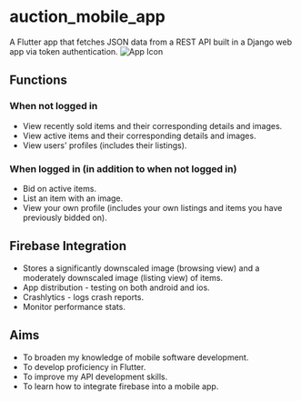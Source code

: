 # auction_mobile_app
A Flutter app that fetches JSON data from a REST API built in a Django web app via token authentication.
![App Icon](https://firebasestorage.googleapis.com/v0/b/auction-mobile-app.appspot.com/o/readMeImages%2Flogo.png?alt=media&token=096751d4-5e89-4264-a0b3-3ac014669698)

## Functions
### When not logged in
- View recently sold items and their corresponding details and images.
- View active items and their corresponding details and images.
- View users' profiles (includes their listings).

### When logged in (in addition to when not logged in)
- Bid on active items.
- List an item with an image.
- View your own profile (includes your own listings and items you have previously bidded on).

## Firebase Integration
- Stores a significantly downscaled image (browsing view) and a moderately downscaled image (listing view) of items.
- App distribution - testing on both android and ios.
- Crashlytics - logs crash reports.
- Monitor performance stats.

## Aims
- To broaden my knowledge of mobile software development.
- To develop proficiency in Flutter.
- To improve my API development skills.
- To learn how to integrate firebase into a mobile app.

